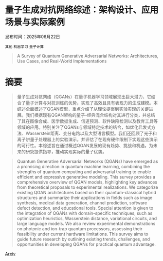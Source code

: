 # 量子生成对抗网络综述：架构设计、应用场景与实际案例

发布时间：2025年06月22日

`其他` `机器学习` `量子计算`

> A Survey of Quantum Generative Adversarial Networks: Architectures, Use Cases, and Real-World Implementations

# 摘要

> 量子生成对抗网络（QGANs）在量子机器学习领域展现出巨大潜力，它结合了量子计算与对抗训练的优势，实现了高效且具有表现力的生成建模。本综述全面概述了QGAN模型，重点介绍了从理论提案到实验实现的关键进展。我们根据现有QGAN架构的量子-经典混合结构对其进行分类，并总结了其在图像合成、医学数据生成、信道预测、软件缺陷检测以及教育工具等领域的应用。特别关注了QGANs与领域特定技术的结合，如优化启发式方法、Wasserstein距离、变分电路以及大型语言模型。我们还回顾了光子和离子阱量子处理器上的实验演示，并评估了在现有硬件限制下实现这些演示的可行性。本综述旨在通过概述QGAN发展的现有趋势、挑战和机遇，为未来的研究提供指导，推动实现实际的量子优势。


> Quantum Generative Adversarial Networks (QGANs) have emerged as a promising direction in quantum machine learning, combining the strengths of quantum computing and adversarial training to enable efficient and expressive generative modeling. This survey provides a comprehensive overview of QGAN models, highlighting key advances from theoretical proposals to experimental realizations. We categorize existing QGAN architectures based on their quantum-classical hybrid structures and summarize their applications in fields such as image synthesis, medical data generation, channel prediction, software defect detection, and educational tools. Special attention is given to the integration of QGANs with domain-specific techniques, such as optimization heuristics, Wasserstein distance, variational circuits, and large language models. We also review experimental demonstrations on photonic and ion-trap quantum processors, assessing their feasibility under current hardware limitations. This survey aims to guide future research by outlining existing trends, challenges, and opportunities in developing QGANs for practical quantum advantage.

[Arxiv](https://arxiv.org/abs/2506.18002)